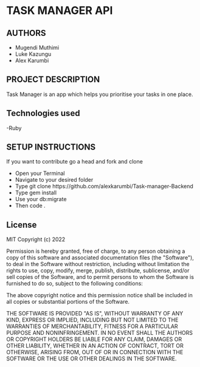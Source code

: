 # TASK MANAGER API
## AUTHORS
- Mugendi Muthimi
- Luke Kazungu
- Alex Karumbi

## PROJECT DESCRIPTION
Task Manager is an app which helps you prioritise your tasks in one place.
## Technologies used
-Ruby

## SETUP INSTRUCTIONS
If you want to contribute go a head and fork and clone
<ul>
<li>Open your Terminal</li>
<li>Navigate to your desired folder</li>
<li>Type git clone https://github.com/alexkarumbi/Task-manager-Backend</li>
<li>Type gem install</li>
<li>Use your db:migrate</li>
<li>Then code .</li>
</ul>


## License
MIT Copyright (c) 2022 

Permission is hereby granted, free of charge, to any person obtaining a copy of this software and associated documentation files (the "Software"), to deal in the Software without restriction, including without limitation the rights to use, copy, modify, merge, publish, distribute, sublicense, and/or sell copies of the Software, and to permit persons to whom the Software is furnished to do so, subject to the following conditions:

The above copyright notice and this permission notice shall be included in all copies or substantial portions of the Software.

THE SOFTWARE IS PROVIDED "AS IS", WITHOUT WARRANTY OF ANY KIND, EXPRESS OR IMPLIED, INCLUDING BUT NOT LIMITED TO THE WARRANTIES OF MERCHANTABILITY, FITNESS FOR A PARTICULAR PURPOSE AND NONINFRINGEMENT. IN NO EVENT SHALL THE AUTHORS OR COPYRIGHT HOLDERS BE LIABLE FOR ANY CLAIM, DAMAGES OR OTHER LIABILITY, WHETHER IN AN ACTION OF CONTRACT, TORT OR OTHERWISE, ARISING FROM, OUT OF OR IN CONNECTION WITH THE SOFTWARE OR THE USE OR OTHER DEALINGS IN THE SOFTWARE.
